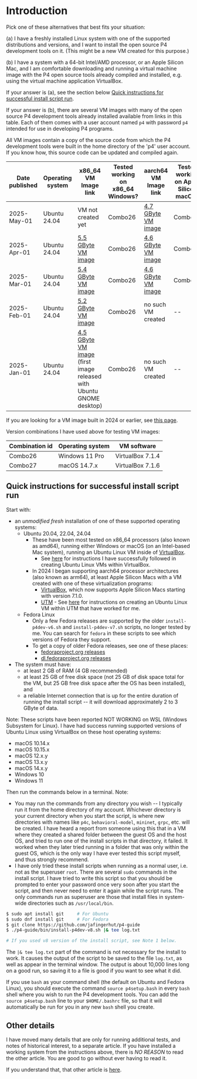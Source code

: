 # Introduction

Pick one of these alternatives that best fits your situation:

(a) I have a freshly installed Linux system with one of the supported
    distributions and versions, and I want to install the open source
    P4 development tools on it.  (This might be a new VM created for
    this purpose.)

(b) I have a system with a 64-bit Intel/AMD processor, or an Apple
    Silicon Mac, and I am comfortable downloading and running a
    virtual machine image with the P4 open source tools already
    compiled and installed, e.g. using the virtual machine application
    VirtualBox.

If your answer is (a), see the section below [Quick instructions for
successful install script
run](#quick-instructions-for-successful-install-script-run).

If your answer is (b), there are several VM images with many of the
open source P4 development tools already installed available from
links in this table.  Each of them comes with a user account named
`p4` with password `p4` intended for use in developing P4 programs.

All VM images contain a copy of the source code from which the P4
development tools were built in the home directory of the 'p4'
user account.  If you know how, this source code can be updated and
compiled again.

| Date published | Operating system | x86_64 VM Image link | Tested working on x86_64 Windows? | aarch64 VM Image link | Tested working on Apple Silicon macOS? |
| -------------- | ---------------- | -------------------- | --------------------- | ------------------------ | -------------------------- |
| 2025-May-01 | Ubuntu 24.04 | VM not created yet | Combo26 | [4.7 GByte VM image](https://drive.google.com/file/d/1AR976xoVN2pfjAqcthSq_PH7BKNrG79d/view?usp=sharing) | Combo27 |
| 2025-Apr-01 | Ubuntu 24.04 | [5.5 GByte VM image](https://drive.google.com/file/d/1tWOKZtqNDKzk928f0b7rjje8nRHXk02c/view?usp=sharing) | Combo26 | [4.6 GByte VM image](https://drive.google.com/file/d/1SMs7AORZMwWUF9niGFBanqtKjDkSUsaV/view?usp=sharing) | Combo27 |
| 2025-Mar-01 | Ubuntu 24.04 | [5.4 GByte VM image](https://drive.google.com/file/d/1Khfsugub0Ar_eI-uxBsswbbnJMIcNZ4k/view?usp=sharing) | Combo26 | [4.6 GByte VM image](https://drive.google.com/file/d/1Joky3wfAyA0zz9GqCdNhjGA9eVRr2Ibe/view?usp=sharing) | Combo27 |
| 2025-Feb-01 | Ubuntu 24.04 | [5.2 GByte VM image](https://drive.google.com/file/d/13_D4c3WWilJKPjyioOM7Ie5ZFXV-xT4S/view?usp=sharing) | Combo26 | no such VM created | -- |
| 2025-Jan-01 | Ubuntu 24.04 | [4.5 GByte VM image](https://drive.google.com/file/d/14DI0Ovnn2eo3boFewWHg83xnhtF1jKjK/view?usp=sharing) (first image released with Ubuntu GNOME desktop) | Combo26 | no such VM created | -- |

If you are looking for a VM image built in 2024 or earlier, see [this
page](older-images.md).

Version combinations I have used above for testing VM images:

| Combination id | Operating system | VM software |
| -------------- | ---------------- | ----------- |
| Combo26 | Windows 11 Pro | VirtualBox 7.1.4 |
| Combo27 | macOS 14.7.x | VirtualBox 7.1.6 |


## Quick instructions for successful install script run

Start with:

+ an _unmodified_ _fresh_ installation of one of these supported
  operating systems:
  + Ubuntu 20.04, 22.04, 24.04
    + These have been most tested on x86_64 processors (also known as
      amd64), running either Windows or macOS (on an Intel-based Mac
      system), running an Ubuntu Linux VM inside of
      [VirtualBox](https://www.virtualbox.org).
      + See
        [here](https://github.com/jafingerhut/jafingerhut.github.com/blob/master/notes/macos-virtualbox-ubuntu-install-notes.md)
        for instructions I have successfully followed in creating
        Ubuntu Linux VMs within VirtualBox.
    + In 2024 I began supporting aarch64 processor architectures (also
      known as arm64), at least Apple Silicon Macs with a VM created
      with one of these virtualization programs:
      + [VirtualBox](https://www.virtualbox.org), which now supports
        Apple Silicon Macs starting with version 7.1.0.
      + [UTM](https://mac.getutm.app) - See
        [here](https://github.com/jafingerhut/jafingerhut.github.com/blob/master/notes/macos-utm-notes.md)
        for instructions on creating an Ubuntu Linux VM within UTM
        that have worked for me.
  + Fedora Linux
    + Only a few Fedora releases are supported by the older
      `install-p4dev-v6.sh` and `install-p4dev-v7.sh` scripts, no
      longer tested by me.  You can search for `fedora` in these
      scripts to see which versions of Fedora they support.
    + To get a copy of older Fedora releases, see one of these places:
      + [fedoraproject.org releases](https://archives.fedoraproject.org/pub/archive/fedora/linux/releases)
	  + [dl.fedoraproject.org releases](https://dl.fedoraproject.org/pub/fedora/linux/releases/)
+ The system must have:
  + at least 2 GB of RAM (4 GB recommended)
  + at least 25 GB of free disk space (not 25 GB of disk space total
    for the VM, but 25 GB free disk space after the OS has been
    installed), and
  + a reliable Internet connection that is up for the entire duration
    of running the install script -- it will download approximately 2
    to 3 GByte of data.

Note: These scripts have been reported NOT WORKING on WSL (Windows
Subsystem for Linux).  I have had success running supported versions
of Ubuntu Linux using VirtualBox on these host operating systems:

+ macOS 10.14.x
+ macOS 10.15.x
+ macOS 12.x.y
+ macOS 13.x.y
+ macOS 14.x.y
+ Windows 10
+ Windows 11

Then run the commands below in a terminal.  Note:
+ You may run the commands from any directory you wish -- I typically
  run it from the home directory of my account.  Whichever directory
  is your current directory when you start the script, is where new
  directories with names like `p4c`, `behavioral-model`, `mininet`,
  `grpc`, etc. will be created.  I have heard a report from someone
  using this that in a VM where they created a shared folder between
  the guest OS and the host OS, and tried to run one of the install
  scripts in that directory, it failed.  It worked when they later
  tried running in a folder that was only within the guest OS,
  which is the only way I have ever tested this script myself, and
  thus strongly recommend.
+ I have only tried these install scripts when running as a normal
  user, i.e. not as the superuser `root`.  There are several `sudo`
  commands in the install script.  I have tried to write this script
  so that you should be prompted to enter your password once very soon
  after you start the script, and then never need to enter it again
  while the script runs.  The only commands run as superuser are those
  that install files in system-wide directories such as
  `/usr/local/bin`.

```bash
$ sudo apt install git     # For Ubuntu
$ sudo dnf install git     # For Fedora
$ git clone https://github.com/jafingerhut/p4-guide
$ ./p4-guide/bin/install-p4dev-v8.sh |& tee log.txt

# If you used v8 version of the install script, see Note 1 below.
```

The `|& tee log.txt` part of the command is not necessary for the
install to work.  It causes the output of the script to be saved to
the file `log.txt`, as well as appear in the terminal window.  The
output is about 10,000 lines long on a good run, so saving it to a
file is good if you want to see what it did.

If you use `bash` as your command shell (the default on Ubuntu and
Fedora Linux), you should execute the command `source p4setup.bash` in
every `bash` shell where you wish to run the P4 development tools.
You can add the `source p4setup.bash` line to your `$HOME/.bashrc`
file, so that it will automatically be run for you in any new `bash`
shell you create.


## Other details

I have moved many details that are only for running additional tests,
and notes of historical interest, to a separate article.  If you have
installed a working system from the instructions above, there is _NO
REASON_ to read the other article.  You are good to go without ever
having to read it.

If you understand that, that other article is
[here](testing-history-and-other-details.md).

